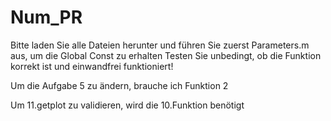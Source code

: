 # Num_PR

Bitte laden Sie alle Dateien herunter und führen Sie zuerst Parameters.m aus, um die Global Const zu erhalten
Testen Sie unbedingt, ob die Funktion korrekt ist und einwandfrei funktioniert!

Um die Aufgabe 5 zu ändern, brauche ich Funktion 2

Um 11.getplot zu validieren, wird die 10.Funktion benötigt
